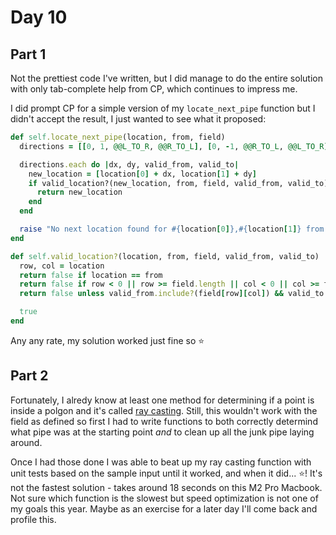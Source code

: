 # Day 10

## Part 1

Not the prettiest code I've written, but I did manage to do the entire solution with only tab-complete help from CP,
which continues to impress me.

I did prompt CP for a simple version of my `locate_next_pipe` function but I didn't accept the result, I just wanted to
see what it proposed:

```ruby
def self.locate_next_pipe(location, from, field)
  directions = [[0, 1, @@L_TO_R, @@R_TO_L], [0, -1, @@R_TO_L, @@L_TO_R], [1, 0, @@U_TO_D, @@D_TO_U], [-1, 0, @@D_TO_U, @@U_TO_D]]

  directions.each do |dx, dy, valid_from, valid_to|
    new_location = [location[0] + dx, location[1] + dy]
    if valid_location?(new_location, from, field, valid_from, valid_to)
      return new_location
    end
  end

  raise "No next location found for #{location[0]},#{location[1]} from #{from[0]},#{from[1]}"
end

def self.valid_location?(location, from, field, valid_from, valid_to)
  row, col = location
  return false if location == from
  return false if row < 0 || row >= field.length || col < 0 || col >= field[row].length
  return false unless valid_from.include?(field[row][col]) && valid_to.include?(field[from[0]][from[1]])

  true
end
```

Any any rate, my solution worked just fine so ⭐

## Part 2

Fortunately, I alredy know at least one method for determining if a point is inside a polgon and it's called
[ray casting](https://en.wikipedia.org/wiki/Point_in_polygon#Ray_casting_algorithm). Still, this wouldn't work with the
field as defined so first I had to write functions to both correctly determind what pipe was at the starting point _and_
to clean up all the junk pipe laying around.

Once I had those done I was able to beat up my ray casting function with unit tests based on the sample input until it
worked, and when it did... ⭐! It's not the fastest solution - takes around 18 seconds on this M2 Pro Macbook. Not sure
which function is the slowest but speed optimization is not one of my goals this year. Maybe as an exercise for a later
day I'll come back and profile this.
